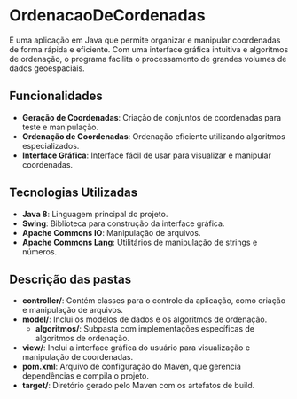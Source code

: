 # OrdenacaoDeCordenadas

É uma aplicação em Java que permite organizar e manipular coordenadas de forma rápida e eficiente. Com uma interface gráfica intuitiva e algoritmos de ordenação, o programa facilita o processamento de grandes volumes de dados geoespaciais.


## Funcionalidades

- **Geração de Coordenadas**: Criação de conjuntos de coordenadas para teste e manipulação.
- **Ordenação de Coordenadas**: Ordenação eficiente utilizando algoritmos especializados.
- **Interface Gráfica**: Interface fácil de usar para visualizar e manipular coordenadas.


## Tecnologias Utilizadas

- **Java 8**: Linguagem principal do projeto.
- **Swing**: Biblioteca para construção da interface gráfica.
- **Apache Commons IO**: Manipulação de arquivos.
- **Apache Commons Lang**: Utilitários de manipulação de strings e números.


## Descrição das pastas

- **controller/**: Contém classes para o controle da aplicação, como criação e manipulação de arquivos.
- **model/**: Inclui os modelos de dados e os algoritmos de ordenação.
  - **algoritmos/**: Subpasta com implementações específicas de algoritmos de ordenação.
- **view/**: Inclui a interface gráfica do usuário para visualização e manipulação de coordenadas.
- **pom.xml**: Arquivo de configuração do Maven, que gerencia dependências e compila o projeto.
- **target/**: Diretório gerado pelo Maven com os artefatos de build.




